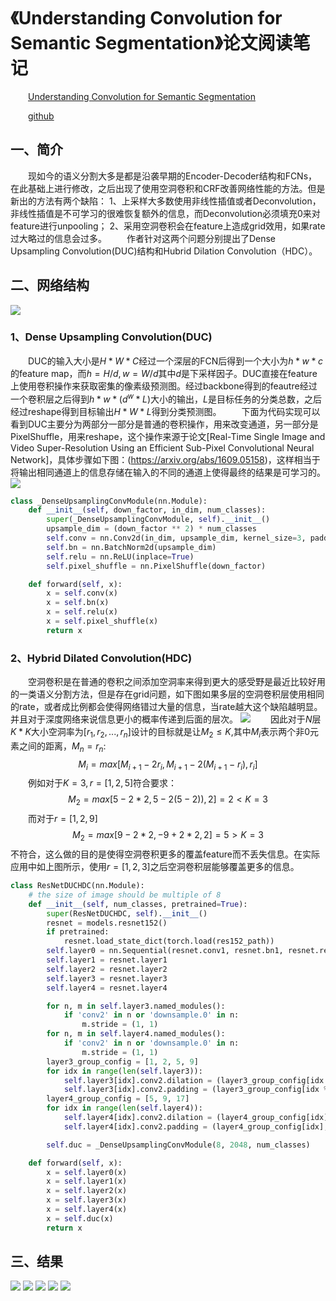 # 《Understanding Convolution for Semantic Segmentation》论文阅读笔记

&emsp;&emsp;[Understanding Convolution for Semantic Segmentation]()

&emsp;&emsp;[github](https://github.com/TuSimple/TuSimple-DUC)

## 一、简介
&emsp;&emsp;现如今的语义分割大多是都是沿袭早期的Encoder-Decoder结构和FCNs，在此基础上进行修改，之后出现了使用空洞卷积和CRF改善网络性能的方法。但是新出的方法有两个缺陷：
1、上采样大多数使用非线性插值或者Deconvolution，非线性插值是不可学习的很难恢复额外的信息，而Deconvolution必须填充0来对feature进行unpooling；
2、采用空洞卷积会在feature上造成grid效用，如果rate过大略过的信息会过多。
&emsp;&emsp;作者针对这两个问题分别提出了Dense Upsampling Convolution(DUC)结构和Hubrid Dilation Convolution（HDC）。
## 二、网络结构
![](imgs/arch.png)
### 1、Dense Upsampling Convolution(DUC)
&emsp;&emsp;DUC的输入大小是$H*W*C$经过一个深层的FCN后得到一个大小为$h*w*c$的feature map，而$h=H/d,w=W/d$其中$d$是下采样因子。DUC直接在feature上使用卷积操作来获取密集的像素级预测图。经过backbone得到的feautre经过一个卷积层之后得到$h*w*(d^w*L)$大小的输出，$L$是目标任务的分类总数，之后经过reshape得到目标输出$H*W*L$得到分类预测图。
&emsp;&emsp;下面为代码实现可以看到DUC主要分为两部分一部分是普通的卷积操作，用来改变通道，另一部分是PixelShuffle，用来reshape，这个操作来源于论文[Real-Time Single Image and Video Super-Resolution Using an Efficient Sub-Pixel Convolutional Neural Network]，具体步骤如下图：(https://arxiv.org/abs/1609.05158)，这样相当于将输出相同通道上的信息存储在输入的不同的通道上使得最终的结果是可学习的。
![](imgs/sub_pixel.png)
```python
class _DenseUpsamplingConvModule(nn.Module):
    def __init__(self, down_factor, in_dim, num_classes):
        super(_DenseUpsamplingConvModule, self).__init__()
        upsample_dim = (down_factor ** 2) * num_classes
        self.conv = nn.Conv2d(in_dim, upsample_dim, kernel_size=3, padding=1)
        self.bn = nn.BatchNorm2d(upsample_dim)
        self.relu = nn.ReLU(inplace=True)
        self.pixel_shuffle = nn.PixelShuffle(down_factor)

    def forward(self, x):
        x = self.conv(x)
        x = self.bn(x)
        x = self.relu(x)
        x = self.pixel_shuffle(x)
        return x
```
### 2、Hybrid Dilated Convolution(HDC)
&emsp;&emsp;空洞卷积是在普通的卷积之间添加空洞率来得到更大的感受野是最近比较好用的一类语义分割方法，但是存在grid问题，如下图如果多层的空洞卷积层使用相同的rate，或者成比例都会使得网络错过大量的信息，当rate越大这个缺陷越明显。并且对于深度网络来说信息更小的概率传递到后面的层次。
![](imgs/grid.png)
&emsp;&emsp;因此对于$N$层$K*K$大小空洞率为$[r_1,r_2,...,r_n]$设计的目标就是让$M_2\le K$,其中$M_i$表示两个非0元素之间的距离，$M_n=r_n$:
$$
M_i = max[M_{i+1}-2r_i,M_{i+1}-2(M_{i+1}-r_i),r_i]
$$
&emsp;&emsp;例如对于$K=3,r=[1,2,5]$符合要求：
$$
M_2=max[5 - 2 * 2, 5 - 2(5 - 2)),2]=2<K=3
$$
&emsp;&emsp;而对于$r=[1,2,9]$
$$
M_2=max[9-2*2,-9+2*2,2]=5>K=3
$$
不符合，这么做的目的是使得空洞卷积更多的覆盖feature而不丢失信息。在实际应用中如上图所示，使用$r=[1,2,3]$之后空洞卷积层能够覆盖更多的信息。
```python
class ResNetDUCHDC(nn.Module):
    # the size of image should be multiple of 8
    def __init__(self, num_classes, pretrained=True):
        super(ResNetDUCHDC, self).__init__()
        resnet = models.resnet152()
        if pretrained:
            resnet.load_state_dict(torch.load(res152_path))
        self.layer0 = nn.Sequential(resnet.conv1, resnet.bn1, resnet.relu, resnet.maxpool)
        self.layer1 = resnet.layer1
        self.layer2 = resnet.layer2
        self.layer3 = resnet.layer3
        self.layer4 = resnet.layer4

        for n, m in self.layer3.named_modules():
            if 'conv2' in n or 'downsample.0' in n:
                m.stride = (1, 1)
        for n, m in self.layer4.named_modules():
            if 'conv2' in n or 'downsample.0' in n:
                m.stride = (1, 1)
        layer3_group_config = [1, 2, 5, 9]
        for idx in range(len(self.layer3)):
            self.layer3[idx].conv2.dilation = (layer3_group_config[idx % 4], layer3_group_config[idx % 4])
            self.layer3[idx].conv2.padding = (layer3_group_config[idx % 4], layer3_group_config[idx % 4])
        layer4_group_config = [5, 9, 17]
        for idx in range(len(self.layer4)):
            self.layer4[idx].conv2.dilation = (layer4_group_config[idx], layer4_group_config[idx])
            self.layer4[idx].conv2.padding = (layer4_group_config[idx], layer4_group_config[idx])

        self.duc = _DenseUpsamplingConvModule(8, 2048, num_classes)

    def forward(self, x):
        x = self.layer0(x)
        x = self.layer1(x)
        x = self.layer2(x)
        x = self.layer3(x)
        x = self.layer4(x)
        x = self.duc(x)
        return x
```
## 三、结果
![](imgs/res_com.png)
![](imgs/img.png)
![](imgs/same.png)
![](imgs/hdc_duc.png)
![](imgs/com.png)
